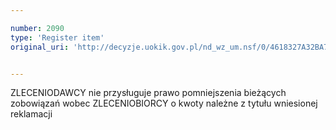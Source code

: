 ```yaml
---

number: 2090
type: 'Register item'
original_uri: 'http://decyzje.uokik.gov.pl/nd_wz_um.nsf/0/4618327A32BA7D75C12577D5003F7DB7?OpenDocument'


---
```


ZLECENIODAWCY nie przysługuje prawo pomniejszenia bieżących zobowiązań wobec ZLECENIOBIORCY o kwoty należne z tytułu wniesionej reklamacji
